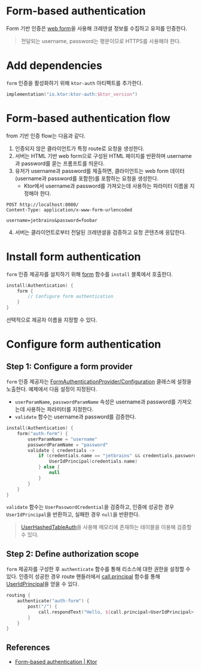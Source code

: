 # Form-based authentication

Form 기반 인증은 [web form](https://developer.mozilla.org/en-US/docs/Learn/Forms)을 사용해 크레덴셜 정보를 수집하고 유저를 인증한다.

> 전달되는 username, password는 평문이므로 HTTPS를 사용해야 한다.

# **Add dependencies**

`form` 인증을 활성화하기 위해 `ktor-auth` 아티팩트를 추가한다.

```kotlin
implementation("io.ktor:ktor-auth:$ktor_version")
```

# **Form-based authentication flow**

from 기반 인증 flow는 다음과 같다.

1. 인증되지 않은 클라이언트가 특정 route로 요청을 생성한다.
2. 서버는 HTML 기반 web form으로 구성된 HTML 페이지를 반환하며 username과 password를 묻는 프롬프트를 띄운다.
3. 유저가 username과 password를 제출하면, 클라이언트는 web form 데이터(username과 password를 포함한)를 포함하는 요청을 생성한다.
    * Ktor에서 username과 password를 가져오는데 사용하는 파라미터 이름을 지정해야 한다.

```
POST http://localhost:8080/
Content-Type: application/x-www-form-urlencoded

username=jetbrains&password=foobar
```

4. 서버는 클라이언트로부터 전달된 크레덴셜을 검증하고 요청 콘텐츠에 응답한다.

# **Install form authentication**

`form` 인증 제공자를 설치하기 위해 [form](https://api.ktor.io/ktor-features/ktor-auth/ktor-auth/io.ktor.auth/form.html)
함수를 `install` 블록에서 호출한다.

```kotlin
install(Authentication) {
    form {
        // Configure form authentication
    }
}
```

선택적으로 제공자 이름을 지정할 수 있다.

# **Configure form authentication**

## **Step 1: Configure a form provider**

`form` 인증
제공자는 [FormAuthenticationProvider/Configuration](https://api.ktor.io/ktor-features/ktor-auth/ktor-auth/io.ktor.auth/-form-authentication-provider/-configuration/index.html)
클래스에 설정을 노출한다. 예제에서 다음 설정이 지정된다.

- `userParamName`, `passwordParamName` 속성은 username과 password를 가져오는데 사용하는 파라미터를 지정한다.
- `validate` 함수는 username과 password를 검증한다.

```kotlin
install(Authentication) {
    form("auth-form") {
        userParamName = "username"
        passwordParamName = "password"
        validate { credentials ->
            if (credentials.name == "jetbrains" && credentials.password == "foobar") {
                UserIdPrincipal(credentials.name)
            } else {
                null
            }
        }
    }
}
```

`validate` 함수는 `UserPasswordCredential`을 검증하고, 인증에 성공한 경우 `UserIdPrincipal`을 반환하고, 실패한 경우 `null`을 반환한다.

> [UserHashedTableAuth](https://ktor.io/docs/basic.html#validate-user-hash)을 사용해 메모리에 존재하는 테이블을 이용해 검증할 수 있다.

## **Step 2: Define authorization scope**

`form` 제공자를 구성한 후 `authenticate` 함수를 통해 리소스에 대한 권한을 설정할 수 있다. 인증이 성공한 경우 route
핸들러에서 [call.principal](https://api.ktor.io/ktor-features/ktor-auth/ktor-auth/io.ktor.auth/principal.html) 함수를
통해 [UserIdPrincipal](https://api.ktor.io/ktor-features/ktor-auth/ktor-auth/io.ktor.auth/-user-id-principal/index.html)을
얻을 수 있다.

```kotlin
routing {
    authenticate("auth-form") {
        post("/") {
            call.respondText("Hello, ${call.principal<UserIdPrincipal>()?.name}!")
        }
    }
}
```

## References

* [Form-based authentication | Ktor](https://ktor.io/docs/form.html)